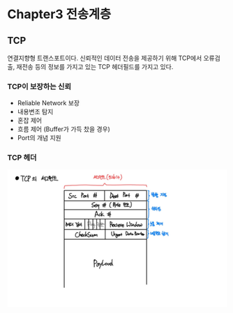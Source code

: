 # Chapter3 전송계층

## TCP
연결지향형 트랜스포트이다. 신뢰적인 데이터 전송을 제공하기 위해 TCP에서 오류검출, 재전송 등의 정보를 가지고 있는 TCP 헤더필드를 가지고 있다.

### TCP이 보장하는 신뢰
- Reliable Network 보장
- 내용변조 탐지
- 혼잡 제어
- 흐름 제어 (Buffer가 가득 찼을 경우)
- Port의 개념 지원

### TCP 헤더
<img src="../img/tcp.jpg">



